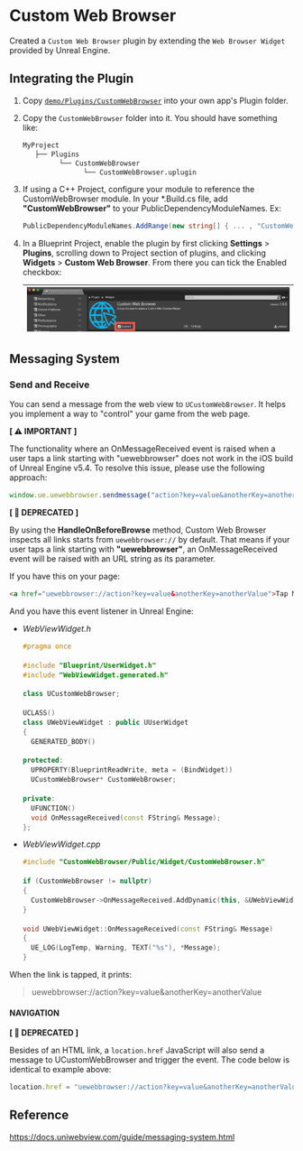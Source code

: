 # Custom Web Browser

Created a `Custom Web Browser` plugin by extending the `Web Browser Widget` provided by Unreal Engine.

## Integrating the Plugin

1. Copy [`demo/Plugins/CustomWebBrowser`](demo/Plugins/CustomWebBrowser) into your own app's Plugin folder.

2. Copy the `CustomWebBrowser` folder into it. You should have something like:
   
   ```
   MyProject
      ├── Plugins
            └── CustomWebBrowser
                  └── CustomWebBrowser.uplugin
   ```

3. If using a C++ Project, configure your module to reference the CustomWebBrowser module. In your *.Build.cs file, add **"CustomWebBrowser"** to your PublicDependencyModuleNames. Ex:
   
    ```csharp
    PublicDependencyModuleNames.AddRange(new string[] { ... , "CustomWebBrowser" });
    ```

4. In a Blueprint Project, enable the plugin by first clicking **Settings** > **Plugins**, scrolling down to Project section of plugins, and clicking **Widgets** > **Custom Web Browser**. From there you can tick the Enabled checkbox:

    | <img src="document/image/Integrating_Plugin_Blueprint.png"  width="800"> |
    | -- |


## Messaging System

### Send and Receive

You can send a message from the web view to `UCustomWebBrowser`. It helps you implement a way to "control" your game from the web page.

**[ ⚠️ IMPORTANT ]**

The functionality where an OnMessageReceived event is raised when a user taps a link starting with "uewebbrowser" does not work in the iOS build of Unreal Engine v5.4. To resolve this issue, please use the following approach:

```js
window.ue.uewebbrowser.sendmessage("action?key=value&anotherKey=anotherValue")
```


**[ 🚫 DEPRECATED ]**

By using the **HandleOnBeforeBrowse** method, Custom Web Browser inspects all links starts from `uewebbrowser://` by default. That means if your user taps a link starting with **"uewebbrowser"**, an OnMessageReceived event will be raised with an URL string as its parameter.

If you have this on your page:

```html
<a href="uewebbrowser://action?key=value&anotherKey=anotherValue">Tap Me</a>
```

And you have this event listener in Unreal Engine:

- _WebViewWidget.h_
  ```cpp
  #pragma once
  
  #include "Blueprint/UserWidget.h"
  #include "WebViewWidget.generated.h"
  
  class UCustomWebBrowser;
  
  UCLASS()
  class UWebViewWidget : public UUserWidget
  {
    GENERATED_BODY()
  	
  protected:
    UPROPERTY(BlueprintReadWrite, meta = (BindWidget))
    UCustomWebBrowser* CustomWebBrowser;
  
  private:
    UFUNCTION()
    void OnMessageReceived(const FString& Message);
  };
  ```
- _WebViewWidget.cpp_
  ```cpp
  #include "CustomWebBrowser/Public/Widget/CustomWebBrowser.h"

  if (CustomWebBrowser != nullptr)
  {
    CustomWebBrowser->OnMessageReceived.AddDynamic(this, &UWebViewWidget::OnMessageReceived);
  }

  void UWebViewWidget::OnMessageReceived(const FString& Message)
  {
    UE_LOG(LogTemp, Warning, TEXT("%s"), *Message);
  }
  ```

When the link is tapped, it prints:

> uewebbrowser://action?key=value&anotherKey=anotherValue

#### NAVIGATION 

**[ 🚫 DEPRECATED ]**

Besides of an HTML link, a `location.href` JavaScript will also send a message to UCustomWebBrowser and trigger the event. The code below is identical to example above:

```js
location.href = "uewebbrowser://action?key=value&anotherKey=anotherValue";
```

## Reference

https://docs.uniwebview.com/guide/messaging-system.html
